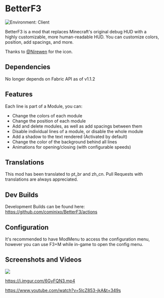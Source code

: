 # BetterF3
![Environment: Client](https://img.shields.io/badge/environment-client-1976d2?style=flat-square)

BetterF3 is a mod that replaces Minecraft's original debug HUD with a highly customizable, more human-readable HUD. You can customize colors, position, add spacings, and more. 

Thanks to [@Nirewen](https://github.com/nirewen) for the icon.

## Dependencies
No longer depends on Fabric API as of v1.1.2

## Features
Each line is part of a Module, you can:

- Change the colors of each module
- Change the position of each module
- Add and delete modules, as well as add spacings between them
- Disable individual lines of a module, or disable the whole module
- Add a shadow to the text rendered (Activated by default)
- Change the color of the background behind all lines
- Animations for opening/closing (with configurable speeds)

## Translations

This mod has been translated to pt\_br and zh\_cn. Pull Requests with translations are always appreciated.

## Dev Builds

Development Builds can be found here: https://github.com/cominixo/BetterF3/actions

## Configuration
It's recommended to have ModMenu to access the configuration menu, however you can use F3+M while in-game to open the config menu.

## Screenshots and Videos
![](https://i.imgur.com/ykNYpPv.png)

https://i.imgur.com/6GyFQN3.mp4

https://www.youtube.com/watch?v=5lcZ853-jkA&t=349s
